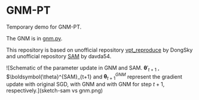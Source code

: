 # GNM-PT
Temporary demo for GNM-PT.

The GNM is in [gnm.py](https://github.com/Keke921/RSAM-PT/blob/main/gnm.py). 

This repository is based on unofficial repository [vpt_reproduce](https://github.com/DongSky/vpt_reproduce) by DongSky and unofficial repository [SAM](https://github.com/davda54/sam) by davda54.

![Schematic of the parameter update in GNM and SAM. $\boldsymbol{\theta}'_{t+1}$ , $\boldsymbol{\theta}^{SAM}_{t+1} and  $\boldsymbol{\theta}^{GNM}_{t+1}$ represent the gradient update with original SGD, with GNM and with GNM for step $t+1$, respectively.](sketch-sam vs gnm.png)
